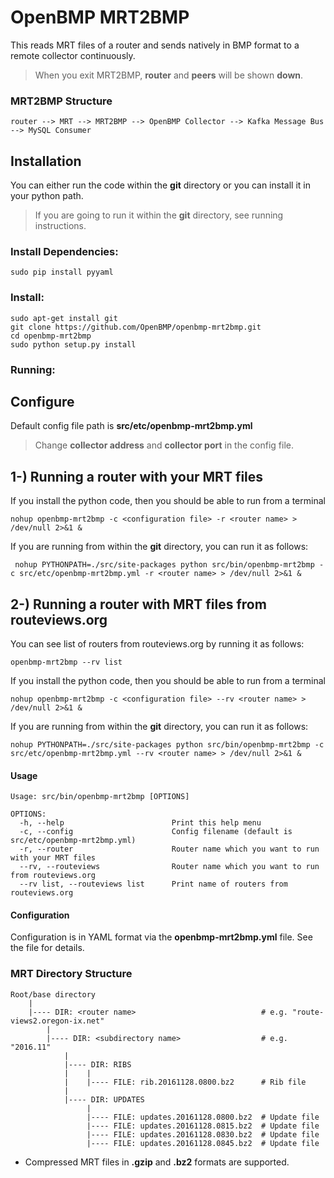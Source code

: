 OpenBMP MRT2BMP
===============
This reads MRT files of a router and sends natively in BMP format to a remote collector continuously.

> When you exit MRT2BMP, **router** and **peers** will be shown **down**.

### MRT2BMP Structure

    router --> MRT --> MRT2BMP --> OpenBMP Collector --> Kafka Message Bus --> MySQL Consumer
                
Installation
------------
You can either run the code within the **git** directory or you can install it in your python path. 

> If you are going to run it within the **git** directory, see running instructions.  

### Install Dependencies:
    
    sudo pip install pyyaml

### Install:

    sudo apt-get install git
    git clone https://github.com/OpenBMP/openbmp-mrt2bmp.git
    cd openbmp-mrt2bmp
    sudo python setup.py install

### Running:

Configure
-----------------------------------------
Default config file path is **src/etc/openbmp-mrt2bmp.yml**
> Change **collector address** and **collector port** in the config file.

1-) Running a router with your MRT files
-----------------------------------------

If you install the python code, then you should be able to run from a terminal

    nohup openbmp-mrt2bmp -c <configuration file> -r <router name> > /dev/null 2>&1 &

If you are running from within the **git** directory, you can run it as follows:

     nohup PYTHONPATH=./src/site-packages python src/bin/openbmp-mrt2bmp -c src/etc/openbmp-mrt2bmp.yml -r <router name> > /dev/null 2>&1 &

2-) Running a router with MRT files from routeviews.org
-------------------------------------------------------

You can see list of routers from routeviews.org by running it as follows:

    openbmp-mrt2bmp --rv list

If you install the python code, then you should be able to run from a terminal

    nohup openbmp-mrt2bmp -c <configuration file> --rv <router name> > /dev/null 2>&1 &

If you are running from within the **git** directory, you can run it as follows:

    nohup PYTHONPATH=./src/site-packages python src/bin/openbmp-mrt2bmp -c src/etc/openbmp-mrt2bmp.yml --rv <router name> > /dev/null 2>&1 &

#### Usage
```
Usage: src/bin/openbmp-mrt2bmp [OPTIONS]

OPTIONS:
  -h, --help                        Print this help menu
  -c, --config                      Config filename (default is src/etc/openbmp-mrt2bmp.yml)
  -r, --router                      Router name which you want to run with your MRT files
  --rv, --routeviews                Router name which you want to run from routeviews.org
  --rv list, --routeviews list      Print name of routers from routeviews.org
```

#### Configuration
Configuration is in YAML format via the **openbmp-mrt2bmp.yml** file.  See the file for details.

### MRT Directory Structure

    Root/base directory
        |
        |---- DIR: <router name>                            # e.g. "route-views2.oregon-ix.net"
            |
            |---- DIR: <subdirectory name>                  # e.g. "2016.11"
                |
                |---- DIR: RIBS
                |    |
                |    |---- FILE: rib.20161128.0800.bz2      # Rib file
                |
                |---- DIR: UPDATES
                     |
                     |---- FILE: updates.20161128.0800.bz2  # Update file
                     |---- FILE: updates.20161128.0815.bz2  # Update file
                     |---- FILE: updates.20161128.0830.bz2  # Update file
                     |---- FILE: updates.20161128.0845.bz2  # Update file

- Compressed MRT files in **.gzip** and **.bz2** formats are supported.